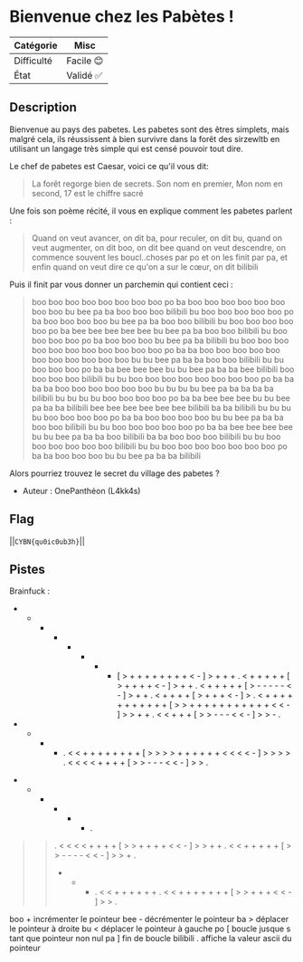 # Bienvenue chez les Pabètes !

| Catégorie  | Misc      |
|------------|-----------|
| Difficulté | Facile 😊 |
| État       | Validé ✅ |
## Description

Bienvenue au pays des pabetes. Les pabetes sont des êtres simplets, mais malgré cela, ils réussissent à bien survivre dans la forêt des sirzewltb en utilisant un langage très simple qui est censé pouvoir tout dire. 

Le chef de pabetes est Caesar, voici ce qu'il vous dit:

>La forêt regorge bien de secrets.
>Son nom en premier,
>Mon nom en second,
>17 est le chiffre sacré

Une fois son poème récité, il vous en explique comment les pabetes parlent :

> Quand on veut avancer, on dit ba, pour reculer, on dit bu, quand on veut augmenter, on dit boo, on dit bee quand on veut descendre, on commence souvent les boucl..choses par po et on les finit par pa, et enfin quand on veut dire ce qu'on a sur le cœur, on dit bilibili

Puis il finit par vous donner un parchemin qui contient ceci :

>boo boo boo boo boo boo boo boo po ba boo boo boo boo boo boo boo boo bu bee pa ba boo boo boo bilibili 
>bu boo boo boo boo boo po ba boo boo boo boo bu bee pa ba boo boo bilibili
>bu boo boo boo boo boo po ba bee bee bee bee bee bu bee pa ba boo boo bilibili
>bu boo boo boo boo po ba boo boo boo bu bee pa ba bilibili
>bu boo boo boo boo boo boo boo boo boo boo boo po ba ba boo boo boo boo boo boo boo boo boo boo boo bu bu bee pa ba ba boo boo bilibili
>bu bu boo boo boo po ba ba bee bee bee bu bu bee pa ba ba bee bilibili
>boo boo boo boo bilibili
>bu bu boo boo boo boo boo boo boo boo po ba ba ba ba boo boo boo boo boo boo bu bu bu bu bee pa ba ba ba ba bilibili
>bu bu bu bu boo boo boo boo po ba ba bee bee bee bu bu bee pa ba ba bilibili
>bee bee bee bee bee bee bilibili
>ba ba bilibili
>bu bu bu bu boo boo boo boo po ba ba boo boo boo boo bu bu bee pa ba ba boo boo bilibili
>bu bu boo boo boo boo boo po ba ba bee bee bee bee bu bu bee pa ba ba boo bilibili
>ba ba boo boo boo bilibili
>bu bu boo boo boo boo boo boo bilibili
>bu bu boo boo boo boo boo boo boo po ba ba boo boo boo bu bu bee pa ba ba bilibili

Alors pourriez trouvez le secret du village des pabetes ? 


- Auteur : OnePanthéon (L4kk4s)

## Flag
||`CYBN{qu0ic0ub3h}`||

## Pistes
Brainfuck :

+ + + + + + + + [ > + + + + + + + + < - ] > + + + . 
< + + + + + [ > + + + + < - ] > + + .
< + + + + + [ > - - - - - < - ] > + + .
< + + + + [ > + + + < - ] > .
< + + + + + + + + + + + [ > > + + + + + + + + + + + < < - ] > > + + .
< < + + + [ > > - - - < < - ] > > - .
+ + + + .
< < + + + + + + + + [ > > > > + + + + + + < < < < - ] > > > > .
< < < < + + + + [ > > - - - < < - ] > > .
- - - - - - .
> > .
< < < < + + + + [ > > + + + + < < - ] > > + + .
< < + + + + + [ > > - - - - < < - ] > > + .
> > + + + .
< < + + + + + + .
< < + + + + + + + [ > > + + + < < - ] > > .

boo			+	incrémenter le pointeur
bee			-	décrémenter le pointeur
ba			>	déplacer le pointeur à droite
bu			<	déplacer le pointeur à gauche
po			[	boucle jusque s tant que pointeur non nul
pa			]	fin de boucle
bilibili	.	affiche la valeur ascii du pointeur